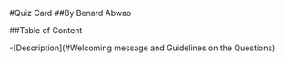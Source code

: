#Quiz Card
##By Benard Abwao

##Table of Content

-[Description](#Welcoming message and Guidelines on the Questions)
